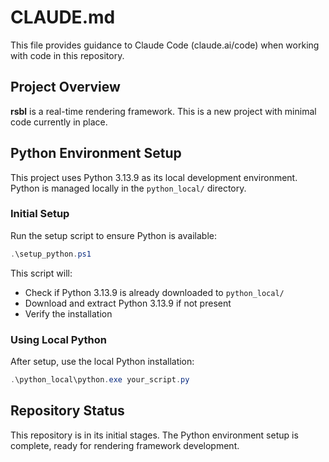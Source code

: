 # CLAUDE.md

This file provides guidance to Claude Code (claude.ai/code) when working with code in this repository.

## Project Overview

**rsbl** is a real-time rendering framework. This is a new project with minimal code currently in place.

## Python Environment Setup

This project uses Python 3.13.9 as its local development environment. Python is managed locally in the `python_local/` directory.

### Initial Setup

Run the setup script to ensure Python is available:

```powershell
.\setup_python.ps1
```

This script will:
- Check if Python 3.13.9 is already downloaded to `python_local/`
- Download and extract Python 3.13.9 if not present
- Verify the installation

### Using Local Python

After setup, use the local Python installation:

```powershell
.\python_local\python.exe your_script.py
```

## Repository Status

This repository is in its initial stages. The Python environment setup is complete, ready for rendering framework development.
